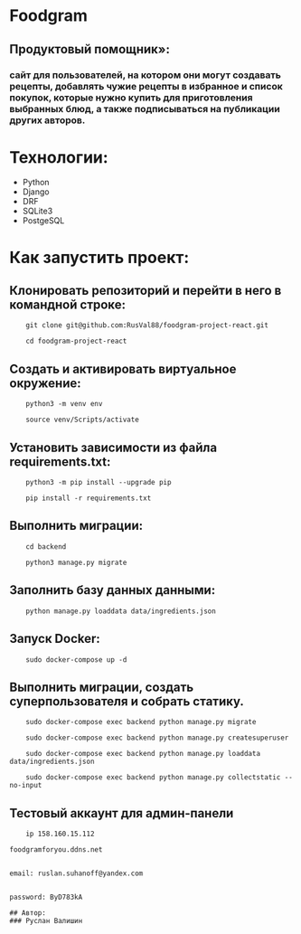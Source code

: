 # Foodgram
## Продуктовый помощник»: 
### сайт для пользователей, на котором они могут создавать рецепты, добавлять чужие рецепты в избранное и список покупок, которые нужно купить для приготовления выбранных блюд, а также подписываться на публикации других авторов.

# Технологии:
- Python
- Django
- DRF
- SQLite3
- PostgeSQL

# Как запустить проект:
## Клонировать репозиторий и перейти в него в командной строке:
```
    git clone git@github.com:RusVal88/foodgram-project-react.git
```
```
    cd foodgram-project-react
```
## Cоздать и активировать виртуальное окружение:
```
    python3 -m venv env
```
```
    source venv/Scripts/activate
```
## Установить зависимости из файла requirements.txt:
```
    python3 -m pip install --upgrade pip
```
```
    pip install -r requirements.txt 
```
## Выполнить миграции:
```
    cd backend
```
```
    python3 manage.py migrate
```
## Заполнить базу данных данными:
```
    python manage.py loaddata data/ingredients.json
```
## Запуск Docker:
```
    sudo docker-compose up -d
```
## Выполнить миграции, создать суперпользователя и собрать статику.
```
    sudo docker-compose exec backend python manage.py migrate
```
```
    sudo docker-compose exec backend python manage.py createsuperuser
```
```
    sudo docker-compose exec backend python manage.py loaddata data/ingredients.json
```
```
    sudo docker-compose exec backend python manage.py collectstatic --no-input
```

## Тестовый аккаунт для админ-панели
```
    ip 158.160.15.112

```
    foodgramforyou.ddns.net

```
```
    email: ruslan.suhanoff@yandex.com
```
```
    password: ByD783kA
```
## Автор:
### Руслан Валишин